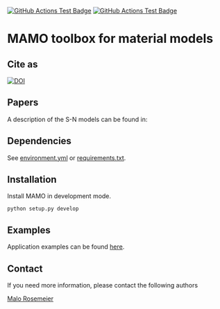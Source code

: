 [![GitHub Actions Test Badge][1]][3]
[![GitHub Actions Test Badge][2]][3]

# MAMO toolbox for material models

## Cite as
[![DOI](https://zenodo.org/badge/363632970.svg)](https://zenodo.org/badge/latestdoi/363632970)


## Papers
A description of the S-N models can be found in:

## Dependencies
See [environment.yml](https://github.com/mrosemeier/mamo/blob/public/environment.yml) or [requirements.txt](https://github.com/mrosemeier/mamo/blob/public/requirements.txt).

## Installation
Install MAMO in development mode.

```
python setup.py develop
```

## Examples
Application examples can be found [here](https://github.com/mrosemeier/mamo/tree/public/mamo/models/test).

## Contact
If you need more information, please contact the following authors

[Malo Rosemeier](mailto:malo.rosemeier@iwes.fraunhofer.de)

[1]: https://github.com/mrosemeier/mamo/actions/workflows/python-package.yml/badge.svg "Github Actions Badge"
[2]: https://github.com/mrosemeier/mamo/actions/workflows/python-package-conda.yml/badge.svg "Github Actions Badge"
[3]: https://github.com/mrosemeier/mamo/actions "Github Actions"

